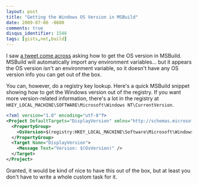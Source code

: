 ```yaml
---
layout: post
title: "Getting the Windows OS Version in MSBuild"
date: 2009-07-06 -0800
comments: true
disqus_identifier: 1546
tags: [gists,net,build]
---
```

I saw [a tweet come across](http://twitter.com/chadmyers/status/2502153625) asking how to get the OS version in MSBuild. MSBuild will automatically import any environment variables... but it appears the OS version isn't an environment variable, so it doesn't have any OS version info you can get out of the box.

You can, however, do a registry key lookup. Here's a quick MSBuild snippet showing how to get the Windows version out of the registry. If you want more version-related information, there's a lot in the registry at `HKEY_LOCAL_MACHINE\SOFTWARE\Microsoft\Windows NT\CurrentVersion`.

```xml
<?xml version="1.0" encoding="utf-8"?>
<Project DefaultTargets="DisplayVersion" xmlns="http://schemas.microsoft.com/developer/msbuild/2003">
  <PropertyGroup>
    <OsVersion>$(registry:HKEY_LOCAL_MACHINE\Software\Microsoft\Windows NT\CurrentVersion@CurrentVersion).$(registry:HKEY_LOCAL_MACHINE\Software\Microsoft\Windows NT\CurrentVersion@CurrentBuildNumber)</OsVersion>
  </PropertyGroup>
  <Target Name="DisplayVersion">
    <Message Text="Version: $(OsVersion)" />
  </Target>
</Project>
```

Granted, it would be kind of nice to have this out of the box, but at
least you don't have to write a whole custom task for it.

